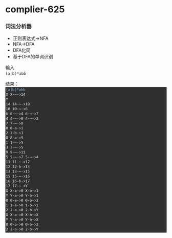 # complier-625

### 词法分析器
+ 正则表达式->NFA
+ NFA->DFA  
+ DFA化简
+ 基于DFA的单词识别  

输入  
`(a|b)*abb`  
 
结果：  
![结果](test1.jpg)

